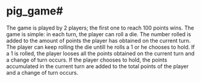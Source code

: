 # pig_game# 
The game is played by 2 players; the first one to reach 100 points wins.
The game is simple: in each turn, the player can roll a die. The number rolled is added to the amount of points the player has obtained on the current turn. The player can keep rolling the die untill he rolls a 1 or he chooses to hold. If a 1 is rolled, the player looses all the points obtained on the current turn and a change of turn occurs. If the player chooses to hold, the points accumulated in the current turn are added to the total points of the player and a change of turn occurs.
